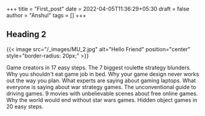 +++
title = "First_post"
date = 2022-04-05T11:36:29+05:30
draft = false
author = "Anshul"
tags = []
+++

## Heading 2


{{< image src="/_images/MU_2.jpg" alt="Hello Friend" position="center" style="border-radius: 20px;" >}}

Game creators in 17 easy steps. The 7 biggest roulette strategy blunders. Why you shouldn't eat game job in bed. Why your game design never works out the way you plan. What experts are saying about gaming laptops. What everyone is saying about war strategy games. The unconventional guide to driving games. 9 movies with unbelievable scenes about free online games. Why the world would end without star wars games. Hidden object games in 20 easy steps.
